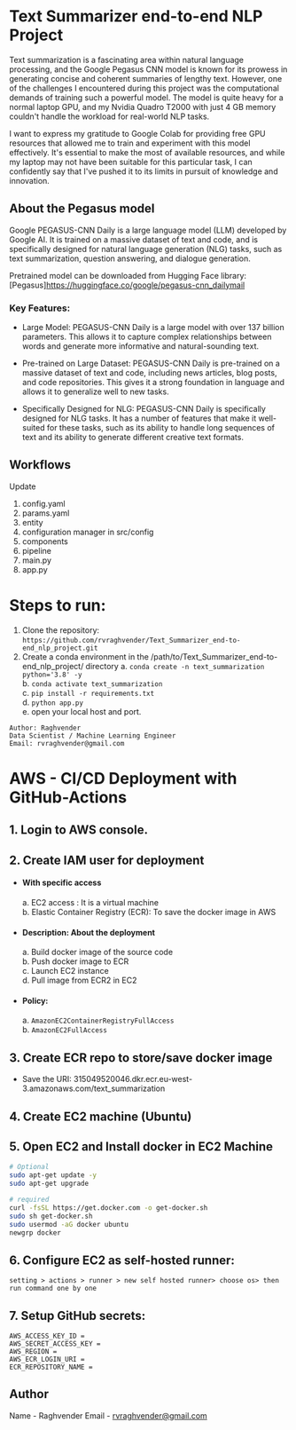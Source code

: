 # Text Summarizer end-to-end NLP Project
Text summarization is a fascinating area within natural language processing, and the Google Pegasus CNN model is known for its prowess in generating concise and coherent summaries of lengthy text. However, one of the challenges I encountered during this project was the computational demands of training such a powerful model. The model is quite heavy for a normal laptop GPU, and my Nvidia Quadro T2000 with just 4 GB memory couldn't handle the workload for real-world NLP tasks.

I want to express my gratitude to Google Colab for providing free GPU resources that allowed me to train and experiment with this model effectively. It's essential to make the most of available resources, and while my laptop may not have been suitable for this particular task, I can confidently say that I've pushed it to its limits in pursuit of knowledge and innovation.

## About the Pegasus model

Google PEGASUS-CNN Daily is a large language model (LLM) developed by Google AI. It is trained on a massive dataset of text and code, and is specifically designed for natural language generation (NLG) tasks, such as text summarization, question answering, and dialogue generation.

Pretrained model can be downloaded from Hugging Face library: [Pegasus]<https://huggingface.co/google/pegasus-cnn_dailymail>

### Key Features:

- Large Model: PEGASUS-CNN Daily is a large model with over 137 billion parameters. This allows it to capture complex relationships between words and generate more informative and natural-sounding text.

- Pre-trained on Large Dataset: PEGASUS-CNN Daily is pre-trained on a massive dataset of text and code, including news articles, blog posts, and code repositories. This gives it a strong foundation in language and allows it to generalize well to new tasks.

- Specifically Designed for NLG: PEGASUS-CNN Daily is specifically designed for NLG tasks. It has a number of features that make it well-suited for these tasks, such as its ability to handle long sequences of text and its ability to generate different creative text formats.



## Workflows

Update
1. config.yaml
2. params.yaml
3. entity
4. configuration manager in src/config 
5. components
6. pipeline
7. main.py
8. app.py


# Steps to run:

1.  Clone the repository:    
    ```https://github.com/rvraghvender/Text_Summarizer_end-to-end_nlp_project.git```
2.  Create a conda environment in the /path/to/Text_Summarizer_end-to-end_nlp_project/ directory
    a.  ```conda create -n text_summarization python='3.8' -y```       
    b.  ```conda activate text_summarization```        
    c.  ```pip install -r requirements.txt```         
    d.  ```python app.py```        
    e.  open your local host and port.    

```
Author: Raghvender
Data Scientist / Machine Learning Engineer
Email: rvraghvender@gmail.com
```
    
# AWS - CI/CD Deployment with GitHub-Actions

##  1. Login to AWS console.

##  2. Create IAM user for deployment
    
- #### With specific access
    a. EC2 access : It is a virtual machine    
    b. Elastic Container Registry (ECR): To save the docker image in AWS    

- #### Description: About the deployment
    a. Build docker image of the source code    
    b. Push docker image to ECR    
    c. Launch EC2 instance    
    d. Pull image from ECR2 in EC2    

- #### Policy:
    a. ```AmazonEC2ContainerRegistryFullAccess```     
    b. ```AmazonEC2FullAccess```     

##  3. Create ECR repo to store/save docker image
- Save the URI: 315049520046.dkr.ecr.eu-west-3.amazonaws.com/text_summarization

##  4. Create EC2 machine (Ubuntu)

##  5. Open EC2 and Install docker in EC2 Machine

```bash
# Optional
sudo apt-get update -y    
sudo apt-get upgrade    

# required
curl -fsSL https://get.docker.com -o get-docker.sh    
sudo sh get-docker.sh    
sudo usermod -aG docker ubuntu    
newgrp docker    
```

##  6.  Configure EC2 as self-hosted runner:
    setting > actions > runner > new self hosted runner> choose os> then run command one by one

##  7.  Setup GitHub secrets:
    AWS_ACCESS_KEY_ID =     
    AWS_SECRET_ACCESS_KEY =    
    AWS_REGION =     
    AWS_ECR_LOGIN_URI =     
    ECR_REPOSITORY_NAME =     

## Author
Name - Raghvender
Email - rvraghvender@gmail.com
